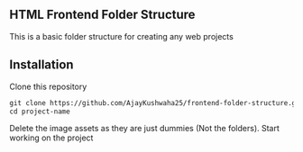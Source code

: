 ## HTML Frontend Folder Structure

This is a basic folder structure for creating any web projects

## Installation

Clone this repository

```html
git clone https://github.com/AjayKushwaha25/frontend-folder-structure.git project-name
cd project-name
```

Delete the image assets as they are just dummies (Not the folders).
Start working on the project